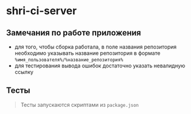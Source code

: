 # shri-ci-server

## Замечания по работе приложения

- для того, чтобы сборка работала, в поле названия репозитория необходимо указывать название репозитория в формате `%имя_пользователя%/%название_репозитория%`
- для тестирования вывода ошибок достаточно указать невалидную ссылку

## Тесты

> Тесты запускаются скриптами из `package.json`
